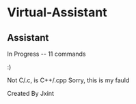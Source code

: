# Virtual-Assistant
## Assistant
In Progress -- 11 commands

:)

Not C/.c, is C++/.cpp
Sorry, this is my fauld

Created By Jxint
